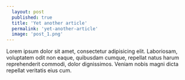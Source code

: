 ```yaml
---
  layout: post
  published: true
  title: 'Yet another article'
  permalink: 'yet-another-article'
  image: 'post_1.png'
---
```


  Lorem ipsum dolor sit amet, consectetur adipisicing elit. Laboriosam, voluptatem odit non eaque, quibusdam cumque, repellat natus harum reprehenderit commodi, dolor dignissimos. Veniam nobis magni dicta repellat veritatis eius cum.